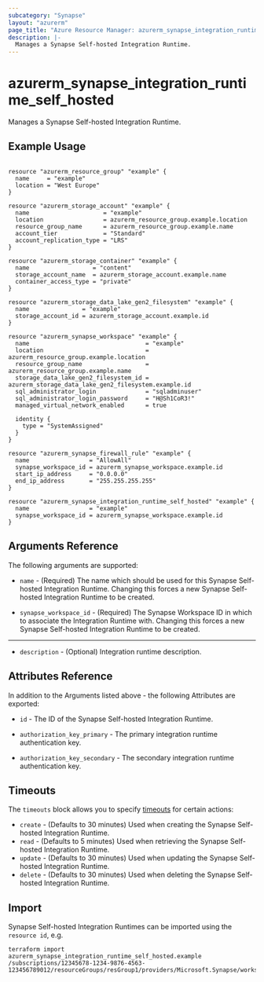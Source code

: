 ```yaml
---
subcategory: "Synapse"
layout: "azurerm"
page_title: "Azure Resource Manager: azurerm_synapse_integration_runtime_self_hosted"
description: |-
  Manages a Synapse Self-hosted Integration Runtime.
---
```


# azurerm_synapse_integration_runtime_self_hosted

Manages a Synapse Self-hosted Integration Runtime.

## Example Usage

```hcl

resource "azurerm_resource_group" "example" {
  name     = "example"
  location = "West Europe"
}

resource "azurerm_storage_account" "example" {
  name                     = "example"
  location                 = azurerm_resource_group.example.location
  resource_group_name      = azurerm_resource_group.example.name
  account_tier             = "Standard"
  account_replication_type = "LRS"
}

resource "azurerm_storage_container" "example" {
  name                  = "content"
  storage_account_name  = azurerm_storage_account.example.name
  container_access_type = "private"
}

resource "azurerm_storage_data_lake_gen2_filesystem" "example" {
  name               = "example"
  storage_account_id = azurerm_storage_account.example.id
}

resource "azurerm_synapse_workspace" "example" {
  name                                 = "example"
  location                             = azurerm_resource_group.example.location
  resource_group_name                  = azurerm_resource_group.example.name
  storage_data_lake_gen2_filesystem_id = azurerm_storage_data_lake_gen2_filesystem.example.id
  sql_administrator_login              = "sqladminuser"
  sql_administrator_login_password     = "H@Sh1CoR3!"
  managed_virtual_network_enabled      = true

  identity {
    type = "SystemAssigned"
  }
}

resource "azurerm_synapse_firewall_rule" "example" {
  name                 = "AllowAll"
  synapse_workspace_id = azurerm_synapse_workspace.example.id
  start_ip_address     = "0.0.0.0"
  end_ip_address       = "255.255.255.255"
}

resource "azurerm_synapse_integration_runtime_self_hosted" "example" {
  name                 = "example"
  synapse_workspace_id = azurerm_synapse_workspace.example.id
}
```

## Arguments Reference

The following arguments are supported:

* `name` - (Required) The name which should be used for this Synapse Self-hosted Integration Runtime. Changing this forces a new Synapse Self-hosted Integration Runtime to be created.

* `synapse_workspace_id` - (Required) The Synapse Workspace ID in which to associate the Integration Runtime with. Changing this forces a new Synapse Self-hosted Integration Runtime to be created.

---

* `description` - (Optional) Integration runtime description.

## Attributes Reference

In addition to the Arguments listed above - the following Attributes are exported:

* `id` - The ID of the Synapse Self-hosted Integration Runtime.
  
* `authorization_key_primary` - The primary integration runtime authentication key.

* `authorization_key_secondary` - The secondary integration runtime authentication key.

## Timeouts

The `timeouts` block allows you to specify [timeouts](https://developer.hashicorp.com/terraform/language/resources/configure#define-operation-timeouts) for certain actions:

* `create` - (Defaults to 30 minutes) Used when creating the Synapse Self-hosted Integration Runtime.
* `read` - (Defaults to 5 minutes) Used when retrieving the Synapse Self-hosted Integration Runtime.
* `update` - (Defaults to 30 minutes) Used when updating the Synapse Self-hosted Integration Runtime.
* `delete` - (Defaults to 30 minutes) Used when deleting the Synapse Self-hosted Integration Runtime.

## Import

Synapse Self-hosted Integration Runtimes can be imported using the `resource id`, e.g.

```shell
terraform import azurerm_synapse_integration_runtime_self_hosted.example /subscriptions/12345678-1234-9876-4563-123456789012/resourceGroups/resGroup1/providers/Microsoft.Synapse/workspaces/workspace1/integrationRuntimes/IntegrationRuntime1
```
